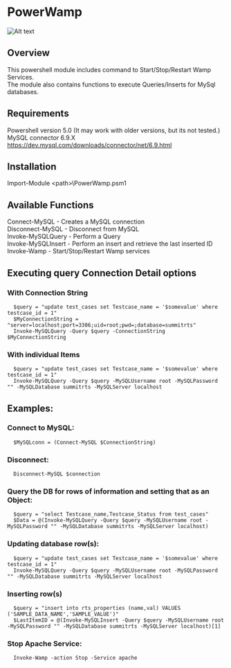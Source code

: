 # PowerWamp
![Alt text](https://github.com/jpsider/PowerWamp/blob/master/z_Images/PowerWamp_NoBg.png "PowerWamp Icon")  
## Overview  
This powershell module includes command to Start/Stop/Restart Wamp Services.  
The module also contains functions to execute Queries/Inserts for MySql databases.    

## Requirements  
Powershell version 5.0 (It may work with older versions, but its not tested.)  
MySQL connector 6.9.X https://dev.mysql.com/downloads/connector/net/6.9.html  

## Installation  
Import-Module \<path>\PowerWamp.psm1  

## Available Functions 
Connect-MySQL - Creates a MySQL connection   
Disconnect-MySQL - Disconnect from MySQL  
Invoke-MySQLQuery - Perform a Query  
Invoke-MySQLInsert - Perform an insert and retrieve the last inserted ID  
Invoke-Wamp - Start/Stop/Restart Wamp services  

## Executing query Connection Detail options  
### With Connection String  
	  $query = "update test_cases set Testcase_name = '$somevalue' where testcase_id = 1"  
	  $MyConnectionString = "server=localhost;port=3306;uid=root;pwd=;database=summitrts"  
	  Invoke-MySQLQuery -Query $query -ConnectionString $MyConnectionString  
### With individual Items  
	  $query = "update test_cases set Testcase_name = '$somevalue' where testcase_id = 1"  	
	  Invoke-MySQLQuery -Query $query -MySQLUsername root -MySQLPassword "" -MySQLDatabase summitrts -MySQLServer localhost  

## Examples:  
### Connect to MySQL:
	  $MySQLconn = (Connect-MySQL $ConnectionString)  
### Disconnect:  
      Disconnect-MySQL $connection
### Query the DB for rows of information and setting that as an Object:  
      $query = "select Testcase_name,Testcase_Status from test_cases"  
      $Data = @(Invoke-MySQLQuery -Query $query -MySQLUsername root -MySQLPassword "" -MySQLDatabase summitrts -MySQLServer localhost)  
### Updating database row(s):    
      $query = "update test_cases set Testcase_name = '$somevalue' where testcase_id = 1"   
      Invoke-MySQLQuery -Query $query -MySQLUsername root -MySQLPassword "" -MySQLDatabase summitrts -MySQLServer localhost  
### Inserting row(s) 	
	  $query = "insert into rts_properties (name,val) VALUES ('SAMPLE_DATA_NAME','SAMPLE_VALUE')"	
	  $LastItemID = @(Invoke-MySQLInsert -Query $query -MySQLUsername root -MySQLPassword "" -MySQLDatabase summitrts -MySQLServer localhost)[1]	  
### Stop Apache Service:  
      Invoke-Wamp -action Stop -Service apache
